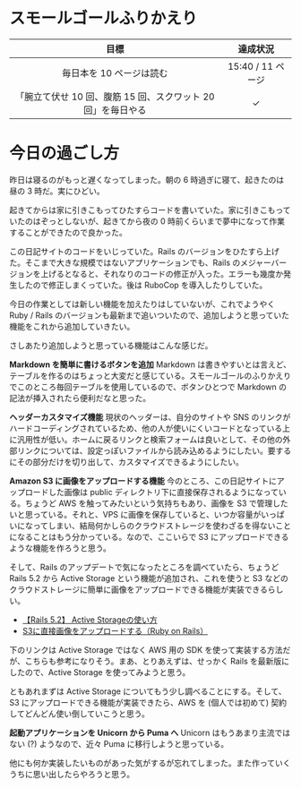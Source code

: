 # スモールゴールふりかえり
| 目標 | 達成状況 |
|:---:|:---:|
| 毎日本を 10 ページは読む | 15:40 / 11 ページ |
| 「腕立て伏せ 10 回、腹筋 15 回、スクワット 20 回」を毎日やる | ✓ |

# 今日の過ごし方
昨日は寝るのがもっと遅くなってしまった。朝の 6 時過ぎに寝て、起きたのは昼の 3 時だ。実にひどい。

起きてからは家に引きこもってひたすらコードを書いていた。家に引きこもっていたのはぞっとしないが、起きてから夜の 0 時前くらいまで夢中になって作業することができたので良かった。

この日記サイトのコードをいじっていた。Rails のバージョンをひたすら上げた。そこまで大きな規模ではないアプリケーションでも、Rails のメジャーバージョンを上げるとなると、それなりのコードの修正が入った。エラーも幾度か発生したので修正しまくっていた。後は RuboCop を導入したりしていた。

今日の作業としては新しい機能を加えたりはしていないが、これでようやく Ruby / Rails のバージョンも最新まで追いついたので、追加しようと思っていた機能をこれから追加していきたい。

さしあたり追加しようと思っている機能はこんな感じだ。

**Markdown を簡単に書けるボタンを追加**
Markdown は書きやすいとは言えど、テーブルを作るのはちょっと大変だと感じている。スモールゴールのふりかえりでこのところ毎回テーブルを使用しているので、ボタンひとつで Markdown の記法が挿入されたら便利だなと思った。

**ヘッダーカスタマイズ機能**
現状のヘッダーは、自分のサイトや SNS のリンクがハードコーディングされているため、他の人が使いにくいコードとなっている上に汎用性が低い。ホームに戻るリンクと検索フォームは良いとして、その他の外部リンクについては、設定っぽいファイルから読み込めるようにしたい。要するにその部分だけを切り出して、カスタマイズできるようにしたい。

**Amazon S3 に画像をアップロードする機能**
今のところ、この日記サイトにアップロードした画像は public ディレクトリ下に直接保存されるようになっている。ちょうど AWS を触ってみたいという気持ちもあり、画像を S3 で管理したいと思っている。それと、VPS に画像を保存していると、いつか容量がいっぱいになってしまい、結局何かしらのクラウドストレージを使わざるを得ないことになることはもう分かっている。なので、ここいらで S3 にアップロードできるような機能を作ろうと思う。

そして、Rails のアップデートで気になったところを調べていたら、ちょうど Rails 5.2 から Active Storage という機能が追加され、これを使うと S3 などのクラウドストレージに簡単に画像をアップロードできる機能が実装できるらしい。

- [【Rails 5.2】 Active Storageの使い方](https://qiita.com/hmmrjn/items/7cc5e5348755c517458a)
- [S3に直接画像をアップロードする（Ruby on Rails）](https://qiita.com/DaichiSaito/items/80e89f0c96d88afcc5ff)

下のリンクは Active Storage ではなく AWS 用の SDK を使って実装する方法だが、こちらも参考になりそう。まあ、とりあえずは、せっかく Rails を最新版にしたので、Active Storage を使ってみようと思う。

ともあれまずは Active Storage についてもう少し調べることにする。そして、S3 にアップロードできる機能が実装できたら、AWS を (個人では初めて) 契約してどんどん使い倒していこうと思う。

**起動アプリケーションを Unicorn から Puma へ**
Unicorn はもうあまり主流ではない (?) ようなので、近々 Puma に移行しようと思っている。

他にも何か実装したいものがあった気がするが忘れてしまった。また作っていくうちに思い出したらやろうと思う。
